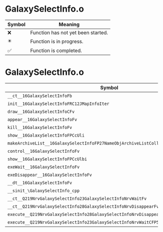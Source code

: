 # GalaxySelectInfo.o
| Symbol | Meaning 
| ------------- | ------------- 
| :x: | Function has not yet been started. 
| :eight_pointed_black_star: | Function is in progress. 
| :white_check_mark: | Function is completed. 


# GalaxySelectInfo.o
| Symbol | Decompiled? |
| ------------- | ------------- |
| `__ct__16GalaxySelectInfoFb` | :x: |
| `init__16GalaxySelectInfoFRC12JMapInfoIter` | :x: |
| `draw__16GalaxySelectInfoCFv` | :x: |
| `appear__16GalaxySelectInfoFv` | :x: |
| `kill__16GalaxySelectInfoFv` | :x: |
| `show__16GalaxySelectInfoFPCcUli` | :x: |
| `makeArchiveList__16GalaxySelectInfoFP27NameObjArchiveListCollectorRC12JMapInfoIter` | :x: |
| `control__16GalaxySelectInfoFv` | :x: |
| `show__16GalaxySelectInfoFPCcUlbi` | :x: |
| `exeWait__16GalaxySelectInfoFv` | :x: |
| `exeDisappear__16GalaxySelectInfoFv` | :x: |
| `__dt__16GalaxySelectInfoFv` | :x: |
| `__sinit_\GalaxySelectInfo_cpp` | :x: |
| `__ct__Q219NrvGalaxySelectInfo23GalaxySelectInfoNrvWaitFv` | :x: |
| `__ct__Q219NrvGalaxySelectInfo28GalaxySelectInfoNrvDisappearFv` | :x: |
| `execute__Q219NrvGalaxySelectInfo28GalaxySelectInfoNrvDisappearCFP5Spine` | :x: |
| `execute__Q219NrvGalaxySelectInfo23GalaxySelectInfoNrvWaitCFP5Spine` | :x: |
